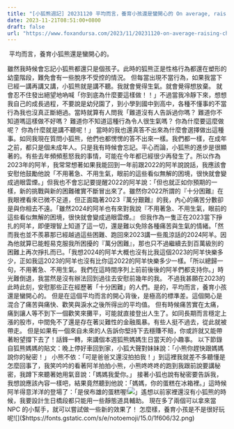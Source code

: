```yaml
---
title: "[小狐熊週記] 20231120 平均而言，養育小孩還是蠻開心的 On average, raising children is pretty fun."
date: 2023-11-21T08:51:00+0800
draft: false
url: "https://www.foxandursa.com/2023/11/20231120-on-average-raising-children-is.html"
---
```


 平均而言，養育小狐熊還是蠻開心的。

雖然我時候會忘記小狐熊都還只是個孩子。此時的狐熊正是性格行為都還在塑形的幼童階段，難免會有一些脫序不受控的情況。 但每當出現不當行為，如果我當下已經一講再講又講，小狐熊就是講不聽。我就會覺得生氣。就會覺得想放棄。
就會忍不住發出絕望地吶喊「你到底為什麼要這樣做！！」不過當我冷靜下來，想想我自己的成長過程，不要說是幼兒園了，到小學到國中到高中，各種不懂事的不當行為我也沒真正斷絕過。當時就算有人問我「難道沒有人告訴過你嗎？
難道你不知道嗎這樣做不好嗎？
難道你不知道這種行為令人很生氣嗎？
你為什麼要這麼做呢？
你為什麼就是講不聽呢！」
當時的我也還真答不出來為什麼會選擇做出這種事。如同我現在質問小狐熊，他們也都愣愣的答不出來一樣。我們都一樣，在成年之前，都只是個未成年人。只是我有時候會忘記。平心而論，小狐熊的進步是很顯著的。有些去年頻頻惹怒我的事情，可能在今年都已經很少再發生了。所以作為2023年的阿羊，我常常想著如果我能回到一年前跟2022的阿羊說說話，我應該會安慰他鼓勵他說「不用著急、不用生氣，眼前的這些看似無解的困境，很快就會變成過眼雲煙。」但我也不會忘記要提醒2022的阿羊說：「但也就正如你預期的一樣，新的挑戰與新的困難確實不斷冒出來了。雖然你2022所謂的『十分困難』在我眼裡看來已微不足道，但正面臨著2023『萬分艱難』的我，內心的痛苦分數卻是與你相去不遠。「雖然2024的阿羊也有來對我說『不用著急、不用生氣，眼前的這些看似無解的困境，很快就會變成過眼雲煙。』 但我作為一隻正在2023當下掙扎的阿羊，即便理智上知道了這一切，還是難以免除各種痛苦與生氣的情緒。「然而我也並不羨慕那已經越過這些困難、跑回來2023講一些風涼話的2024阿羊。因為他就算已能輕易克服我所困擾的『萬分困難』，那也只不過繼續去到百萬級別的困難上再次掙扎而已。「我想2024的阿羊大概也沒有比我這個2023的阿羊快樂多少，正如我這2023的阿羊也沒有比你這2022的阿羊快樂多少一樣。「所以總歸一句，不用著急、不用生氣。我們在這時間序列上前前後後的阿羊們都支持你。」時光難倒退，我當然是沒有辦法回到過往去安慰前幾年的我。
不過我甚願在2023的此時此刻，安慰那些正在經歷著「十分困難」的人們。是的，平均而言，養育小孩還是蠻開心的。
但是在這個平均而言的開心背後，是極高的標準差。這個開心是混合了痛苦與痛快、歡笑與淚水之後所得出的平均值。 但有時候痛苦實在太痛，痛到讓人等不到下一個歡笑來攤平，可能就直接登出人生了。如同長期而言穩定上漲的股市，中間免不了還是存在著災難性的金融風暴。有些人挺不過去，從此就被帶走。 但是如果有一個來自未來的人告訴你堅持下去穩賺不賠，你或許就又能帶著盼望撐下去了！話鋒一轉，來講個本週狐熊媽媽生日當天的小趣事。 以下節錄自狐熊媽媽的貼文：晚上停好車回到家，小狐大聲對妹妹說：「小熊你趕快跟媽媽說你的秘密！」 小熊不依：「可是爸爸又還沒拍拍我！」到這裡我就差不多聽懂是怎麼回事了，我笑吟吟的看著阿羊拍拍小熊，小熊咚咚咚的跑到我跟前說要講秘密，我蹲下來聽著她用氣音說：「媽媽我愛你。」 接著小狐也說有秘密要告訴我，我想說應該內容一樣吧，結果竟然聽到他說：「媽媽，你的蛋糕在冰箱裡。」這時候阿羊得意洋洋的登場了：「是侯布雄的蛋糕喔!![]($https://fonts.gstatic.com/s/e/notoemoji/15.0/1f60e/32.png)」遙想以前家裡還沒有小狐熊的時候，我要設計生日橋段都只能用一些靜態道具輔助。 現在多了兩個可以拿來當 NPC 的小幫手，就可以嘗試做一些新的效果了！
怎麼樣，養育小孩是不是很好玩呢![]($https://fonts.gstatic.com/s/e/notoemoji/15.0/1f606/32.png)
